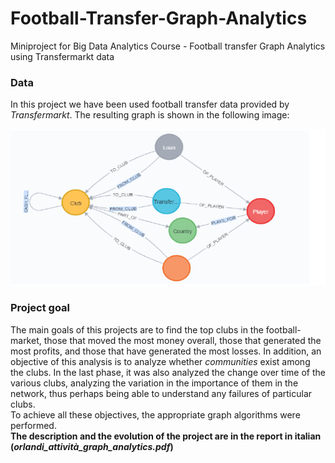 # Football-Transfer-Graph-Analytics
Miniproject for Big Data Analytics Course - Football transfer Graph Analytics using Transfermarkt data


### Data
In this project we have been used football transfer data provided by _Transfermarkt_.
The resulting graph is shown in the following image:
<p align="center">
<img src="https://github.com/pietroorlandi/Football-Transfer-Graph-Analytics/blob/main/images/football_schema.png" alt="Schema of football transfer data" width="550" height="250">
</p>

### Project goal
The main goals of this projects are to find the top clubs in the football-market, those that moved the most money overall, those that generated the most profits, and those that have generated the most losses. In addition, an objective of this analysis is to analyze whether _communities_ exist among the clubs.
In the last phase, it was also analyzed the change over time of the various clubs, analyzing the variation in the importance of them in the network, thus perhaps being able to understand any failures of particular clubs.<br>
To achieve all these objectives, the appropriate graph algorithms were performed. <br>
**The description and the evolution of the project are in the report in italian (_orlandi_attività_graph_analytics.pdf_)**
